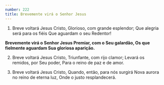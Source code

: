 ```yaml
---
number: 222
title: Brevemente virá o Senhor Jesus
---
```


1. Breve voltará Jesus Cristo,
  Glorioso, com grande esplendor;
  Que alegria será para os fiéis
  Que aguardam o seu Redentor!

  __Brevemente virá o Senhor Jesus
  Premiar, com o Seu galardão,
  Os que fielmente aguardam
  Sua gloriosa aparição.__

2. Breve voltará Jesus Cristo,
  Triunfante, com rijo clamor;
  Levará os remidos, por Seu poder,
  Para o reino de paz e de amor.

3. Breve voltará Jesus Cristo,
  Quando, então, para nós surgirá
  Nova aurora no reino de eterna luz,
  Onde o justo resplandecerá.
